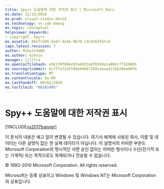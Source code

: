 ```yaml
---
title: Spy++ 도움말에 대한 저작권 표시 | Microsoft Docs
ms.date: 11/15/2016
ms.prod: visual-studio-dev14
ms.technology: vs-ide-debug
ms.topic: conceptual
helpviewer_keywords:
- copyright, Spy++
ms.assetid: 84efcb95-5e57-4e1b-9670-13c9163f6fc6
caps.latest.revision: 7
author: MikeJo5000
ms.author: mikejo
manager: jillfra
ms.openlocfilehash: e561f0f0b6c07a6032a07bb50a1a860c7f1b96b5
ms.sourcegitcommit: 6cfffa72af599a9d667249caaaa411bb28ea69fd
ms.translationtype: MT
ms.contentlocale: ko-KR
ms.lasthandoff: 09/02/2020
ms.locfileid: "68161495"
---
```

# <a name="copyright-notice-for-spy-help"></a>Spy++ 도움말에 대한 저작권 표시
[!INCLUDE[vs2017banner](../includes/vs2017banner.md)]

이 문서의 내용은 예고 없이 변경될 수 있습니다. 여기서 예제에 사용된 회사, 이름 및 데이터는 다른 설명이 없는 한 실제 데이터가 아닙니다. 이 설명서의 어떠한 부분도 Microsoft Corporation의 명시적인 서면 승인 없이는 어떠한 형식이나 수단(전기적 또는 기계적) 또는 목적으로도 복제되거나 전송될 수 없습니다.  
  
 © 1993-2010 Microsoft Corporation. All rights reserved.  
  
 Microsoft는 등록 상표이고 Windows 및 Windows NT는 Microsoft Corporation의 상표입니다.
